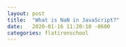```yaml
---
layout: post
title:  "What is NaN in JavaScript?"
date:   2020-01-16 11:20:10 -0600 
categories: flatironschool
---
```


